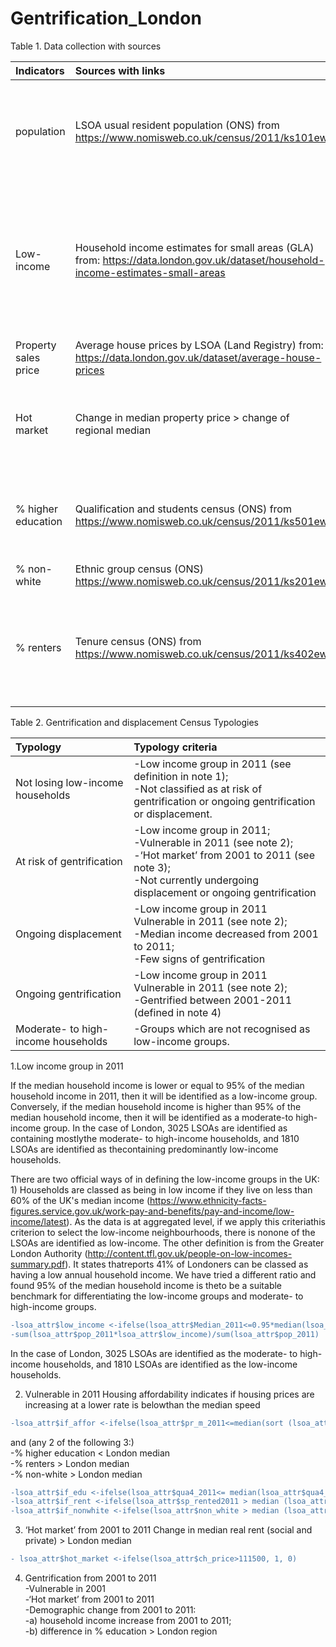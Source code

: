# Gentrification_London
Table 1. Data collection with sources

| Indicators      | Sources with links        | Note             |
| :----------------    |:------------------------| :----------------| 
| population    | LSOA usual resident population (ONS) from https://www.nomisweb.co.uk/census/2011/ks101ew| 2001 and 2011 LOSA usual resident population data is used.|
| Low-income       |Household income estimates for small areas (GLA) from:  https://data.london.gov.uk/dataset/household-income-estimates-small-areas      |  The low-income group is defined as the household income less than 80% of the median of household income. | 
| Property sales price | Average house prices by LSOA (Land Registry) from:  https://data.london.gov.uk/dataset/average-house-prices  | Using the median value   |
| Hot market         |Change in median property price > change of regional median |1 indicate it is hot market, i.e. has a higher increase rate.|
| % higher education  |Qualification and students census (ONS) from https://www.nomisweb.co.uk/census/2011/ks501ew | The percentage of residents achieving NVQ level 4 or above. |
| % non-white        |Ethnic group census (ONS) https://www.nomisweb.co.uk/census/2011/ks201ew | 1-%white popultion|
| % renters          |Tenure census (ONS) from https://www.nomisweb.co.uk/census/2011/ks402ew | The % renters are the sum of % social housing renters and % private housing renters.|



Table 2. Gentrification and displacement Census Typologies

| Typology      | Typology criteria       |
| :--------------|:-------------------|
| Not losing low-income households | -Low income group in 2011 (see definition in note 1); <br /> -Not classified as at risk of gentrification or ongoing gentrification or displacement. |
| At risk of gentrification   |-Low income group in 2011; <br /> -Vulnerable in 2011 (see note 2); <br />-‘Hot market’ from 2001 to 2011 (see note 3);<br />-Not currently undergoing displacement or ongoing gentrification|
| Ongoing displacement   |-Low income group in 2011 Vulnerable in 2011 (see  note 2);<br />-Median income decreased from 2001 to 2011;<br />-Few signs of gentrification|
| Ongoing gentrification   |-Low income group in 2011 Vulnerable in 2011 (see  note 2);<br />-Gentrified between 2001-2011 (defined in note 4)|
| Moderate- to high-income households   |-Groups which are not recognised as low-income groups.|

1.Low income group in 2011

If the median household income is lower or equal to 95% of the median household income in 2011, then it will be identified as a low-income group. Conversely, if the median household income is higher than 95% of the median household income, then it will be identified as a moderate-to high-income group. In the case of London, 3025 LSOAs are identified as containing mostlythe moderate- to high-income households, and 1810 LSOAs are identified as thecontaining predominantly low-income households.

There are two official ways of in defining the low-income groups in the UK: 1) Households are classed as being in low income if they live on less than 60% of the UK's median income (https://www.ethnicity-facts-figures.service.gov.uk/work-pay-and-benefits/pay-and-income/low-income/latest). As the data is at aggregated level, if we apply this criteriathis criterion to select the low-income neighbourhoods, there is nonone of the LSOAs are identified as low-income. The other definition is from the Greater London Authority (http://content.tfl.gov.uk/people-on-low-incomes-summary.pdf). It states thatreports 41% of Londoners can be classed as having a low annual household income.  We have tried a different ratio and found 95% of the median household income is theto be a suitable benchmark for differentiating the low-income groups and moderate- to high-income groups.   

```diff
-lsoa_attr$low_income <-ifelse(lsoa_attr$Median_2011<=0.95*median(lsoa_attr$Median_2011), 1,0)
-sum(lsoa_attr$pop_2011*lsoa_attr$low_income)/sum(lsoa_attr$pop_2011)
```
In the case of London, 3025 LSOAs are identified as the moderate- to high-income households, and 1810 LSOAs are identified as the low-income households.

2. Vulnerable in 2011
Housing affordability indicates if housing prices are increasing at a lower rate is belowthan the median speed 


```diff
-lsoa_attr$if_affor <-ifelse(lsoa_attr$pr_m_2011<=median(sort (lsoa_attr$pr_m_2011, decreasing=FALSE)), 1,0)
```
and (any 2 of the following 3:) 
<br />-% higher education < London median
<br />-% renters > London median
<br />-% non-white > London median
```diff
-lsoa_attr$if_edu <-ifelse(lsoa_attr$qua4_2011<= median(lsoa_attr$qua4_2011), 1,0)
-lsoa_attr$if_rent <-ifelse(lsoa_attr$sp_rented2011 > median (lsoa_attr$sp_rented2011), 1,0)
-lsoa_attr$if_nonwhite <-ifelse(lsoa_attr$non_white > median (lsoa_attr$non_white), 1,0)
```
 3. ‘Hot market’ from 2001 to 2011
Change in median real rent (social and private) > London median 
```diff
- lsoa_attr$hot_market <-ifelse(lsoa_attr$ch_price>111500, 1, 0)
```
4. Gentrification from 2001 to 2011
<br />-Vulnerable in 2001
<br />-‘Hot market’ from 2001 to 2011
<br />-Demographic change from 2001 to 2011: <br />-a) household income increase from 2001 to 2011; <br />-b) difference in % education  > London region

